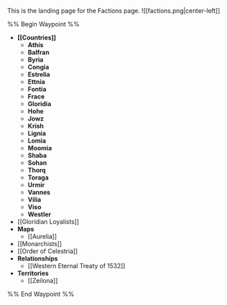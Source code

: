 This is the landing page for the Factions page.
![[factions.png|center-left]]

%% Begin Waypoint %%
- **[[Countries]]**
	- **Athis**
	- **Balfran**
	- **Byria**
	- **Congia**
	- **Estrelia**
	- **Ettnia**
	- **Fontia**
	- **Frace**
	- **Gloridia**
	- **Hohe**
	- **Jowz**
	- **Krish**
	- **Lignia**
	- **Lomia**
	- **Moomia**
	- **Shaba**
	- **Sohan**
	- **Thorq**
	- **Toraga**
	- **Urmir**
	- **Vannes**
	- **Vilia**
	- **Viso**
	- **Westler**
- [[Gloridian Loyalists]]
- **Maps**
	- [[Aurelia]]
- [[Monarchists]]
- [[Order of Celestria]]
- **Relationships**
	- [[Western Eternal Treaty of 1532]]
- **Territories**
	- [[Zeilona]]

%% End Waypoint %%